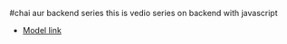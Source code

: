 #chai aur backend series
this is vedio series on backend with javascript
- [Model link](https://app.eraser.io/workspace/YtPqZ1VogxGy1jzIDkzj?origin=share)